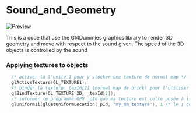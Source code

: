 # Sound_and_Geometry
![Preview](preview/sound_geo.gif)

This is a code that use the Gl4Dummies graphics library to render 3D geometry and move with respect to the sound given.
The speed of the 3D objects is controlled by the sound

### Applying textures to objects

```c++
  /* activer la l'unité 1 pour y stocker une texture de normal map */
  glActiveTexture(GL_TEXTURE1);
  /* binder la texture _texId[2] (normal map de brick) pour l'utiliser sur l'unité 1 */
  glBindTexture(GL_TEXTURE_2D, _texId[2]);
  /* informer le programme GPU _pId que ma texture est celle posée à l'unité 1 */
  glUniform1i(glGetUniformLocation(_pId, "my_nm_texture"), 1 /* le 1 correspond à GL_TEXTURE1 */);
```


